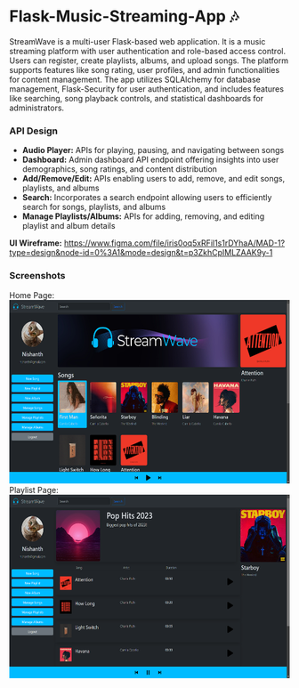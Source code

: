 # Flask-Music-Streaming-App 🎶

StreamWave is a multi-user Flask-based web application. It is a music streaming platform with user 
authentication and role-based access control. Users can register, create playlists, albums, and 
upload songs. The platform supports features like song rating, user profiles, and admin 
functionalities for content management. The app utilizes SQLAlchemy for database management, 
Flask-Security for user authentication, and includes features like searching, song playback controls, 
and statistical dashboards for administrators.

<h3>API Design</h3>
<ul>
<li><b>Audio Player:</b> APIs for playing, pausing, and navigating between songs</li>
<li><b>Dashboard:</b> Admin dashboard API endpoint offering insights into user demographics, song 
ratings, and content distribution</li>
<li><b>Add/Remove/Edit:</b> APIs enabling users to add, remove, and edit songs, playlists, and albums</li>
<li><b>Search:</b> Incorporates a search endpoint allowing users to efficiently search for songs, playlists, 
and albums</li>
<li><b>Manage Playlists/Albums:</b> APIs for adding, removing, and editing playlist and album details</li>
</ul>

<b>UI Wireframe:</b> https://www.figma.com/file/iris0oq5xRFil1s1rDYhaA/MAD-1?type=design&node-id=0%3A1&mode=design&t=p3ZkhCpIMLZAAK9y-1

<h3>Screenshots</h3>
Home Page:
<img src="https://raw.githubusercontent.com/NishanthSamson/Flask-Music-Streaming-App/main/screenshots/Screenshot%202024-05-01%20115355.png" width="610" height="330"><br>
Playlist Page:
<img src="https://raw.githubusercontent.com/NishanthSamson/Flask-Music-Streaming-App/main/screenshots/Screenshot%202024-05-01%20121008.png" width="610" height="330">

